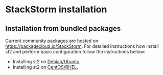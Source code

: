 # StackStorm installation

## Installation from bundled packages

Current community packages are hosted on https://packagecloud.io/StackStorm. For detailed instructions how install st2 and perform basic configuration follow the instructions bellow:

- Installing st2 on [Debian/Ubuntu](install_debian.md).
- Installing st2 on [CentOS/RHEL](install_centos.md).
